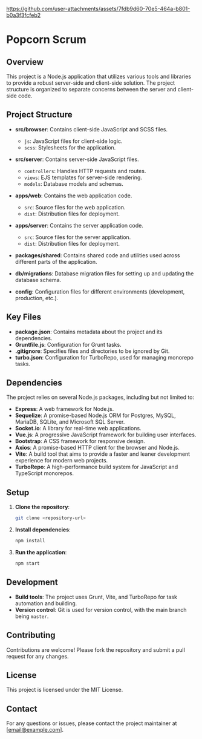 https://github.com/user-attachments/assets/7fdb9d60-70e5-464a-b801-b0a3f3fcfeb2


# Popcorn Scrum

## Overview

This project is a Node.js application that utilizes various tools and libraries to provide a robust server-side and client-side solution. The project structure is organized to separate concerns between the server and client-side code.

## Project Structure

- **src/browser**: Contains client-side JavaScript and SCSS files.
  - `js`: JavaScript files for client-side logic.
  - `scss`: Stylesheets for the application.

- **src/server**: Contains server-side JavaScript files.
  - `controllers`: Handles HTTP requests and routes.
  - `views`: EJS templates for server-side rendering.
  - `models`: Database models and schemas.

- **apps/web**: Contains the web application code.
  - `src`: Source files for the web application.
  - `dist`: Distribution files for deployment.

- **apps/server**: Contains the server application code.
  - `src`: Source files for the server application.
  - `dist`: Distribution files for deployment.

- **packages/shared**: Contains shared code and utilities used across different parts of the application.

- **db/migrations**: Database migration files for setting up and updating the database schema.

- **config**: Configuration files for different environments (development, production, etc.).

## Key Files

- **package.json**: Contains metadata about the project and its dependencies.
- **Gruntfile.js**: Configuration for Grunt tasks.
- **.gitignore**: Specifies files and directories to be ignored by Git.
- **turbo.json**: Configuration for TurboRepo, used for managing monorepo tasks.

## Dependencies

The project relies on several Node.js packages, including but not limited to:

- **Express**: A web framework for Node.js.
- **Sequelize**: A promise-based Node.js ORM for Postgres, MySQL, MariaDB, SQLite, and Microsoft SQL Server.
- **Socket.io**: A library for real-time web applications.
- **Vue.js**: A progressive JavaScript framework for building user interfaces.
- **Bootstrap**: A CSS framework for responsive design.
- **Axios**: A promise-based HTTP client for the browser and Node.js.
- **Vite**: A build tool that aims to provide a faster and leaner development experience for modern web projects.
- **TurboRepo**: A high-performance build system for JavaScript and TypeScript monorepos.

## Setup

1. **Clone the repository**:
   ```bash
   git clone <repository-url>
   ```

2. **Install dependencies**:
   ```bash
   npm install
   ```

3. **Run the application**:
   ```bash
   npm start
   ```

## Development

- **Build tools**: The project uses Grunt, Vite, and TurboRepo for task automation and building.
- **Version control**: Git is used for version control, with the main branch being `master`.

## Contributing

Contributions are welcome! Please fork the repository and submit a pull request for any changes.

## License

This project is licensed under the MIT License.

## Contact

For any questions or issues, please contact the project maintainer at [email@example.com].
    
